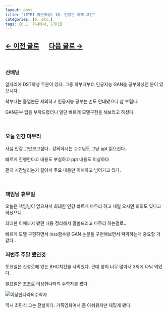 ```yaml
---
layout: post
title: "(ETRI 학연학생) 10. 인강은 이제 그만"
categories: [6. etc.]
tags: [6.1. 회사에서, ETRI]
---
```


## [←  이전 글로](https://maizer2.github.io/6.%20etc2022/2022/03/17/(ETRI-학연학생)-9.-GAN기초를-위하여.html) 　 [다음 글로 →](https://maizer2.github.io/6.%20etc2022/2022/04/12/(ETRI-학연학생)-11.-방향설정.html)

<br/>

### 선배님

앞자리에 DST학생 두분이 있다. 그중 학부때부터 인공지능 GAN을 공부하셨던 분이 있으시다.

학부때는 졸업논문 제외하고 인공지능 공부는 손도 안대봤으니 참 부럽다.

GAN공부 팁을 부탁드렸더니 일단 빠르게 모델구현을 해보라고 하셨다.

<br/>

### 오늘 인강 마무리

사실 인강 그만보고싶다.. 강의하시는 교수님도 그냥 ppt 읽으신다..

빠르게 진행한다고 내용도 부실하고 ppt 내용도 이상하다

괜히 시간날리는거 같아서 주요 내용만 이해하고 넘어가고 있다.

<br/>

### 책임님 휴무일

오늘은 책임님이 없으셔서 최대한 인강 빠르게 마무리 하고 내일 오시면 회의도 있다고 하셨으니

최대한 이때까지 봤던 내용 정리해서 말씀드리고 마무리 하는걸로..

빠르게 모델 구현하면서 loss함수랑 GAN 논문들 구현해보면서 파악하는게 중요할 거 같다..


### 저번주 주말 했던것

토요일은 신성로에 있는 BHC치킨을 사먹었다. 근데 양이 너무 많아서 3끼에 나눠 먹었다.

일요일은 조조로 이상한나라의 수학자를 봤다.

![이상한나라의수학자](https://w.namu.la/s/f218b50c6506aced83eab8e8fb5c741b35cd1a5da5122b2e0ef95b19aec0a583c6016a4c8ff25cb9961ad9f878d765bd19d5e8b17c8c9554917b6a0114474047068e9db23f4eb851edfa6dfe2c56dffa3b4380890408c949296b1957bd83aa16a96910d0d9e71fe297cbebd3ed3c24bb)

역시 최민식 그는 전설이다. 가족영화여서 좀 아쉬웠지만 재밌게 봤다.